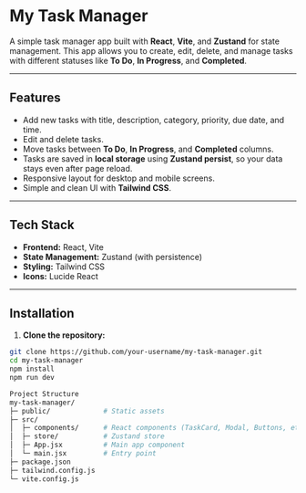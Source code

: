 # My Task Manager

A simple task manager app built with **React**, **Vite**, and **Zustand** for state management. This app allows you to create, edit, delete, and manage tasks with different statuses like **To Do**, **In Progress**, and **Completed**.

---

## Features

- Add new tasks with title, description, category, priority, due date, and time.
- Edit and delete tasks.
- Move tasks between **To Do**, **In Progress**, and **Completed** columns.
- Tasks are saved in **local storage** using **Zustand persist**, so your data stays even after page reload.
- Responsive layout for desktop and mobile screens.
- Simple and clean UI with **Tailwind CSS**.

---

## Tech Stack

- **Frontend:** React, Vite
- **State Management:** Zustand (with persistence)
- **Styling:** Tailwind CSS
- **Icons:** Lucide React

---

## Installation

1. **Clone the repository:**

```bash
git clone https://github.com/your-username/my-task-manager.git
cd my-task-manager
npm install
npm run dev

Project Structure
my-task-manager/
├─ public/             # Static assets
├─ src/
│  ├─ components/      # React components (TaskCard, Modal, Buttons, etc.)
│  ├─ store/           # Zustand store
│  ├─ App.jsx          # Main app component
│  └─ main.jsx         # Entry point
├─ package.json
├─ tailwind.config.js
└─ vite.config.js
```
